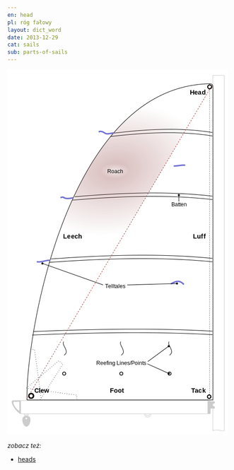 ```yaml
---
en: head
pl: róg fałowy
layout: dict_word
date: 2013-12-29
cat: sails
sub: parts-of-sails
---
```


![części żagla](/img/dict/parts_of_a_sail.png)

<!-- TODO: opis -->

*zobacz też:*

* [heads](/dict/heads.html)
